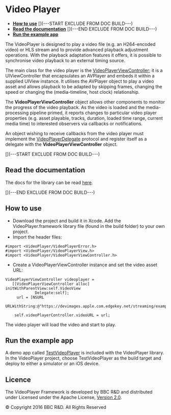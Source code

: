 # Video Player

* **[How to use](#how-to-use)**
[](---START EXCLUDE FROM DOC BUILD---)
* **[Read the documentation](#read-the-documentation)**
[](---END EXCLUDE FROM DOC BUILD---)
* **[Run the example app](#run-the-example-app)**

The VideoPlayer is designed to play a video file (e.g. an H264-encoded video) or HLS stream and to provide advanced playback adjustment operations. With the playback adaptation features it offers, it is possible to synchronise  video playback to an external timing source.

The main class for the video player is the [VideoPlayerViewController](http://bbc.github.io/dvbcss-synckit-ios/latest/VideoPlayer/Classes/VideoPlayerViewController.html); it is a UIViewController that encapsulates an AVPlayer and embeds it within a supplied UIView instance. It utilises the AVPlayer object to play a video asset and allows playback to be adapted by skipping frames, changing the speed or changing the (media-timeline, host clock) relationship.

The **VideoPlayerViewController** object allows other components to monitor the progress of the video playback. As the video is loaded and the media-processing pipeline primed, it reports changes to particular video player properties (e.g. asset playable, tracks, duration, loaded time range, current media time) to interested observers via callbacks or notifications.

An object wishing to receive callbacks from the video player must implement the [VideoPlayerDelegate](http://bbc.github.io/dvbcss-synckit-ios/latest/VideoPlayer/Protocols/VideoPlayerDelegate.html) protocol and register itself as a delegate with the **VideoPlayerViewController** object.

[](---START EXCLUDE FROM DOC BUILD---)

## Read the documentation
The docs for the library can be read [here](http://bbc.github.io/dvbcss-synckit-ios/latest/VideoPlayer/index.html).

[](---END EXCLUDE FROM DOC BUILD---)

## How to use
* Download the project and build it in Xcode. Add the VideoPlayer.framework library file (found in the build folder) to your own project.
* Import the header files:

```
#import <VideoPlayer/VideoPlayerError.h>
#import <VideoPlayer/VideoPlayerView.h>
#import <VideoPlayer/VideoPlayerViewController.h>
```

* Create a VideoPlayerViewController instance and set the video asset URL:

```
VideoPlayerViewController videoplayer =
   [[VideoPlayerViewController alloc] initWithParentView:self.VideoView
             Delegate:self];
     url = [NSURL
       URLWithString:@"https://devimages.apple.com.edgekey.net/streaming/examples/bipbop_16x9/bipbop_16x9_variant.m3u8"];

    self.videoPlayerController.videoURL = url;
```

The video player will load the video and start to play.

## Run the example app
A demo app called [TestVideoPlayer](TestVideoPlayer/) is included with the VideoPlayer library. In the VideoPlayer project, choose TestVideoPlayer as the build target and deploy to either a simulator or an iOS device.


## Licence

The VideoPlayer Framework is developed by BBC R&D and distributed under Licensed under the Apache License, [Version 2.0](http://www.apache.org/licenses/LICENSE-2.0).

© Copyright 2016 BBC R&D. All Rights Reserved
